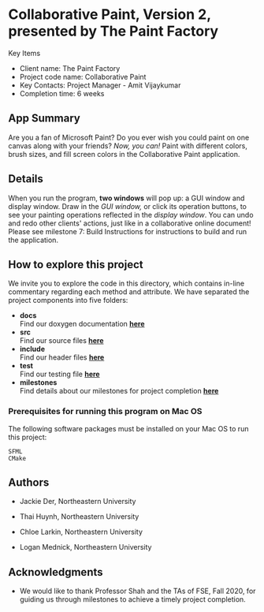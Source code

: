 # Collaborative Paint, Version 2, presented by The Paint Factory

Key Items
* Client name: The Paint Factory
* Project code name: Collaborative Paint
* Key Contacts: Project Manager - Amit Vijaykumar
* Completion time: 6 weeks

## App Summary

Are you a fan of Microsoft Paint? Do you ever wish you could paint on one canvas along with your friends? *Now, you can!* Paint with different colors, brush sizes, and fill screen colors in the Collaborative Paint application. 

## Details

  When you run the program, **two windows** will pop up: a GUI window and display window. Draw in the *GUI window,* or click its operation buttons, to see your painting operations reflected in the *display window*. You can undo and redo other clients' actions, just like in a collaborative online document!
  Please see milestone 7: Build Instructions for instructions to build and run the application. <br>

## How to explore this project

We invite you to explore the code in this directory, which contains in-line commentary regarding each method and attribute. 
We have separated the project components into five folders:

* **docs** <br>
Find our doxygen documentation [**here**](https://github.com/Fall20FSE/finalproject-functionalpointers/edit/main/FinalProject/Final_App/docs/html)
* **src** <br>
Find our source files [**here**](https://github.com/Fall20FSE/finalproject-functionalpointers/edit/main/FinalProject/Final_App/src)
* **include**<br>
Find our header files [**here**](https://github.com/Fall20FSE/finalproject-functionalpointers/edit/main/FinalProject/Final_App/include)
* **test**<br>
Find our testing file [**here**](https://github.com/Fall20FSE/finalproject-functionalpointers/edit/main/FinalProject/Final_App/tests)
* **milestones**<br>
Find details about our milestones for project completion [**here**](https://github.com/Fall20FSE/finalproject-functionalpointers/edit/main/FinalProject/milestones)


### Prerequisites for running this program on Mac OS

The following software packages must be installed on your Mac OS to run this project:

```
SFML
CMake
```

## Authors

* Jackie Der, Northeastern University

* Thai Huynh, Northeastern University

* Chloe Larkin, Northeastern University

* Logan Mednick, Northeastern University


## Acknowledgments

* We would like to thank Professor Shah and the TAs of FSE, Fall 2020, for guiding us through milestones to achieve a timely project completion.
